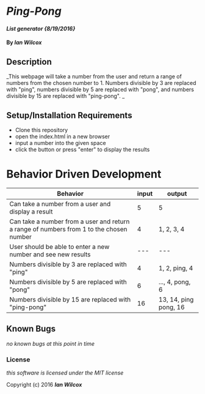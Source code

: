 # _Ping-Pong_

#### _List generator {8/19/2016}_

#### By _**Ian Wilcox**_

## Description

_This webpage will take a number from the user and return a range of numbers from the chosen number to 1. Numbers divisible by 3 are replaced with "ping", numbers divisible by 5 are replaced with "pong", and numbers divisible by 15 are replaced with "ping-pong". _

## Setup/Installation Requirements

* Clone this repository
* open the index.html in a new browser
* input a number into the given space
* click the button or press "enter" to display the results


# Behavior Driven Development

|Behavior | input | output|
|--- | --- | ---|
|Can take a number from a user and display a result | 5 | 5 |
|Can take a number from a user and return a range of numbers from 1 to the chosen number | 4 | 1, 2, 3, 4|
|User should be able to enter a new number and see new results | --- | ---|
|Numbers divisible by 3 are replaced with "ping" | 4 | 1, 2, ping, 4|
|Numbers divisible by 5 are replaced with "pong" | 6 | ..., 4, pong, 6|
|Numbers divisible by 15 are replaced with "ping-pong" | 16 | 13, 14, ping pong, 16|

## Known Bugs

_no known bugs at this point in time_

### License

*this software is licensed under the MIT license*

Copyright (c) 2016 **_Ian Wilcox_**
